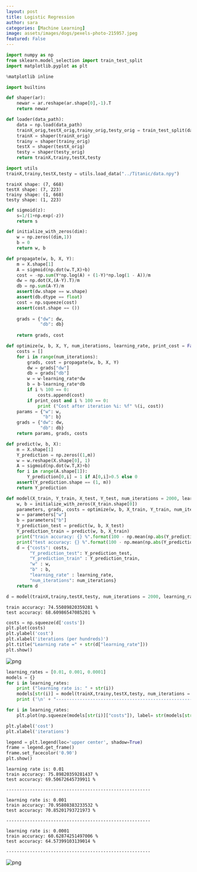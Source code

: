 ```yaml
---
layout: post
title: Logistic Regression
author: sara
categories: [Machine Learning]
image: assets/images/dogs/pexels-photo-215957.jpeg
featured: False
---
```



```python
import numpy as np
from sklearn.model_selection import train_test_split
import matplotlib.pyplot as plt

%matplotlib inline
```


```python
import builtins
```


```python
def shaper(ar):
    newar = ar.reshape(ar.shape[0],-1).T
    return newar

def loader(data_path):
    data = np.load(data_path)
    trainX_orig,testX_orig,trainy_orig,testy_orig = train_test_split(data[:,:-1],data[:,-1])
    trainX = shaper(trainX_orig)
    trainy = shaper(trainy_orig)
    testX = shaper(testX_orig)
    testy = shaper(testy_orig)
    return trainX,trainy,testX,testy

```


```python
import utils
trainX,trainy,testX,testy = utils.load_data("../Titanic/data.npy")
```

    trainX shape: (7, 668)
    testX shape: (7, 223)
    trainy shape: (1, 668)
    testy shape: (1, 223)



```python
def sigmoid(z):
    s=1/(1+np.exp(-z))
    return s

def initialize_with_zeros(dim):
    w = np.zeros((dim,1))
    b = 0    
    return w, b

def propagate(w, b, X, Y):
    m = X.shape[1]
    A = sigmoid(np.dot(w.T,X)+b)
    cost = -np.sum(Y*np.log(A) + (1-Y)*np.log(1 - A))/m
    dw = np.dot(X,(A-Y).T)/m
    db = np.sum(A-Y)/m
    assert(dw.shape == w.shape)
    assert(db.dtype == float)
    cost = np.squeeze(cost)
    assert(cost.shape == ())
    
    grads = {"dw": dw,
             "db": db}
    
    return grads, cost

def optimize(w, b, X, Y, num_iterations, learning_rate, print_cost = False):
    costs = [] 
    for i in range(num_iterations):
        grads, cost = propagate(w, b, X, Y)
        dw = grads["dw"]
        db = grads["db"]
        w = w-learning_rate*dw
        b = b-learning_rate*db
        if i % 100 == 0:
            costs.append(cost)
        if print_cost and i % 100 == 0:
            print ("Cost after iteration %i: %f" %(i, cost))    
    params = {"w": w,
              "b": b}
    grads = {"dw": dw,
             "db": db}
    return params, grads, costs

def predict(w, b, X):
    m = X.shape[1]
    Y_prediction = np.zeros((1,m))
    w = w.reshape(X.shape[0], 1)
    A = sigmoid(np.dot(w.T,X)+b)
    for i in range(A.shape[1]):
        Y_prediction[0,i] = 1 if A[0,i]>0.5 else 0
    assert(Y_prediction.shape == (1, m))    
    return Y_prediction

def model(X_train, Y_train, X_test, Y_test, num_iterations = 2000, learning_rate = 0.5, print_cost = False):
    w, b = initialize_with_zeros(X_train.shape[0])
    parameters, grads, costs = optimize(w, b, X_train, Y_train, num_iterations, learning_rate)
    w = parameters["w"]
    b = parameters["b"]
    Y_prediction_test = predict(w, b, X_test)
    Y_prediction_train = predict(w, b, X_train)
    print("train accuracy: {} %".format(100 - np.mean(np.abs(Y_prediction_train - Y_train)) * 100))
    print("test accuracy: {} %".format(100 - np.mean(np.abs(Y_prediction_test - Y_test)) * 100))
    d = {"costs": costs,
         "Y_prediction_test": Y_prediction_test, 
         "Y_prediction_train" : Y_prediction_train, 
         "w" : w, 
         "b" : b,
         "learning_rate" : learning_rate,
         "num_iterations": num_iterations}    
    return d
```


```python
d = model(trainX,trainy,testX,testy, num_iterations = 2000, learning_rate = 0.005, print_cost = True)
```

    train accuracy: 74.55089820359281 %
    test accuracy: 68.60986547085201 %



```python
costs = np.squeeze(d['costs'])
plt.plot(costs)
plt.ylabel('cost')
plt.xlabel('iterations (per hundreds)')
plt.title("Learning rate =" + str(d["learning_rate"]))
plt.show()
```


![png](/images/lg_output_1.png)



```python
learning_rates = [0.01, 0.001, 0.0001]
models = {}
for i in learning_rates:
    print ("learning rate is: " + str(i))
    models[str(i)] = model(trainX,trainy,testX,testy, num_iterations = 1500, learning_rate = i, print_cost = False)
    print ('\n' + "-------------------------------------------------------" + '\n')

for i in learning_rates:
    plt.plot(np.squeeze(models[str(i)]["costs"]), label= str(models[str(i)]["learning_rate"]))

plt.ylabel('cost')
plt.xlabel('iterations')

legend = plt.legend(loc='upper center', shadow=True)
frame = legend.get_frame()
frame.set_facecolor('0.90')
plt.show()
```

    learning rate is: 0.01
    train accuracy: 75.89820359281437 %
    test accuracy: 69.50672645739911 %
    
    -------------------------------------------------------
    
    learning rate is: 0.001
    train accuracy: 70.95808383233532 %
    test accuracy: 70.85201793721973 %
    
    -------------------------------------------------------
    
    learning rate is: 0.0001
    train accuracy: 60.62874251497006 %
    test accuracy: 64.57399103139014 %
    
    -------------------------------------------------------
    



![png](/images/lg_output_2.png)


